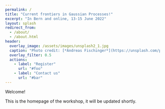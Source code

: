 ```yaml
---
permalink: /
title: "Current frontiers in Gaussian Processes!"
excerpt: "In Bern and online, 13-15 June 2022"
layout: splash
redirect_from: 
  - /about/
  - /about.html
header:
  overlay_image: /assets/images/unsplash2_1.jpg
  caption: "Photo credit: [*Andreas Fischinger*](https://unsplash.com/photos/xosBoKRT0qE)"
  overlay_filter: 0.5
  actions:
    - label: "Register"
      url: "#foo"
    - label: "Contact us"
      url: "#bar"
---
```


Welcome!

This is the homepage of the workshop, it will be updated shortly.